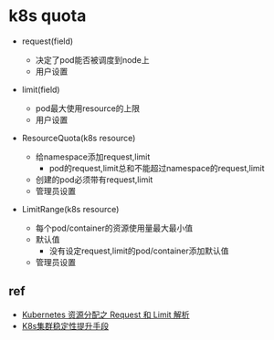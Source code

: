 
# k8s quota

+ request(field)
    + 决定了pod能否被调度到node上
    + 用户设置
+ limit(field)
    + pod最大使用resource的上限
    + 用户设置

+ ResourceQuota(k8s resource)
    + 给namespace添加request,limit
        + pod的request,limit总和不能超过namespace的request,limit
    + 创建的pod必须带有request,limit
    + 管理员设置

+ LimitRange(k8s resource)
    + 每个pod/container的资源使用量最大最小值
    + 默认值
        + 没有设定request,limit的pod/container添加默认值
    + 管理员设置


## ref
+ [Kubernetes 资源分配之 Request 和 Limit 解析](https://cloud.tencent.com/developer/article/1004976)
+ [K8s集群稳定性提升手段](https://zhuanlan.zhihu.com/p/485716536)